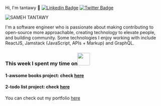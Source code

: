 Hi, I'm tantawy 👋
[![Linkedin Badge](https://img.shields.io/badge/-tantawy-blue?style=flat-square&logo=Linkedin&logoColor=white&link=https://www.linkedin.com/in/sameh080081/)](https://www.linkedin.com/in/sameh080081/)
[![Twitter Badge](https://img.shields.io/badge/-@tantawy-1ca0f1?style=flat-square&labelColor=1ca0f1&logo=twitter&logoColor=white&link=https://twitter.com/sameh080081)](https://twitter.com/sameh080081)

![SAMEH TANTAWY](https://user-images.githubusercontent.com/32967842/179351818-c72f9581-bd01-49b1-b020-3e91cef9e540.png)

I'm a software engineer who is passionate about making contributing to open-source more approachable, creating technology to elevate people, and building community.
Some technologies I enjoy working with include ReactJS, Jamstack (JavaScript, APIs + Markup) and GraphQL.

### This week I spent my time on<img src="https://media.giphy.com/media/SvQzkTQb3ZwKcj1QTO/giphy.gif" width="40">

#### 1-awsome books project: check <a href="https://sameh080081.github.io/MyAwsomeBooks/">here</a>
#### 2-todo list project: check <a href="https://sameh080081.github.io/To-Do-List/">here</a> 

<p>You can check out my portfolio <a href="https://sameh080081.github.io/Myportfolio/">here</a>
